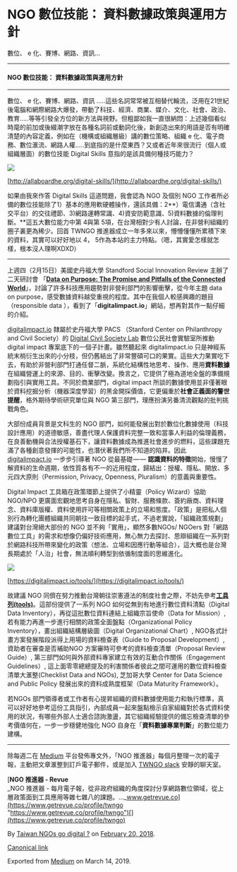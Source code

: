 NGO 數位技能： 資料數據政策與運用方針
=====================

數位、 e 化、賽博、網路、資訊…

* * *

#### NGO 數位技能： 資料數據政策與運用方針

* * *

數位、 e 化、賽博、網路、資訊 …..這些名詞常常被互相替代輪流，泛用在21世紀後電腦和網際網路大爆發，帶動了科技、經濟、商業、媒介、文化、社會、政治、教育…..等等引發全方位的新方法與視野。但粗鄙如我一直很納悶：上述幾個看似時麾的前加或後綴潮字放在各種名詞前或動詞化後，新創造出來的用語是否有明確清楚的內容定義，例如在（機構或組織層級）講的數位策略、組織 e 化、電子商務、數位滙流、網路人權…..到底指的是什麼東西？又或者近年來很流行（個人或組織層面）的數位技能 Digital Skills 意指的是該具備何種技巧能力？

![](https://cdn-images-1.medium.com/max/800/1*UYvXePjejp9FsGUQ4yS0cw.jpeg)

[http://allaboardhe.org/digital-skills/](http://allaboardhe.org/digital-skills/)

如果由我來作答 Digital Skills 這道問題，我會認為 NGO 及個別 NGO 工作者所必備的數位技能除了1）基本的應用軟硬體操作，還該具備：2**）電信溝通（含社交平台）的交往禮節、3)網路運轉常識、4)資安防範意識、5)資料數據的倫理判斷。**這五大數位能力中第 4與第 5項，在台灣相對少有人討論，在非營利組織的圈子裏更為稀少。回首 TWNGO 推進器成立一年多來以來，懵懵懂懂所累積下來的資料，其實可以好好地以 4， 5作為本站的主力特點。（嗯，其實愛怎樣就怎樣，根本沒人理啊XDXD）

* * *

上週四（2月15日）美國史丹福大學 Standford Social Innovation Review 主辦了二天研討會 「[**Data on Purpose: The Promise and Pitfalls of the Connected World**](http://www.ssirdata.org/schedule/)」，討論了許多科技應用趨勢對非營利部門的影響衝擊，從今年主題 data on purpose，感受數據資料越受重視的程度。其中在我個人較感興趣的題目（responsible data ），看到了「**digitalimpact.io**」網站，想再對其作一點仔細的介紹。

[digitalimpact.io](https://digitalimpact.io/) 隸屬於史丹福大學 PACS （Stanford Center on Philanthropy and Civil Society）的 [Digital Civil Society Lab](https://pacscenter.stanford.edu/digital-civil-society/) 數位公民社會實驗室所推動 digital impact 專案底下的一個子計畫。雖然聽起來 digitalimpact.io 只是神經系統末梢衍生出來的小分枝，但仍舊結出了非常豐碩可口的果實。這些大力果實吃下去，有助於非營利部門打通任督二脈，系統化結構性地思考、操作、應用**資料數據**在組織營運上的來源、目的、衝擊改變。換言之，它提供了極為道地全盤的準備規劃指引與實用工具。不同於商業部門，digital impact 所談的數據使用並非僅著眼於資料挖掘分析（機器深度學習）的黑金開採價值，它更偏重於**社會正義面的警世提醒**，格外期待學術研究單位與 NGO 第三部門，理應扮演另番清流觀點的批判挑戰角色。

大部份成員背景是文科生的 NGO 部門，如何能發展出對於數位化數據使用（科技設計應用）的道德敏感，善盡代理人保護資料完整一致和當事人利益的倫理義務，在良善動機與合法授權基石下，讓資料數據成為推進社會進步的燃料，這些課題充滿了各種創意發揮的可能性，也潛伏著我們所不知道的陷井。因此 [digitalimpact.io](https://digitalimpact.io/) 一步步引導著 NGO 從最基礎 — — **認識資料的特徵**開始，慢慢了解資料的生命週期，依性質各有不一的近用程度，歸結出：授權、隱私、開放、多元四大原則（Permission, Privacy, Openness, Pluralism）的意義與重要性。

Digital Impact 工具箱在政策環節上提供了小精靈（Policy Wizard）協助 NGO/NPO 更廣面宏觀地思考自身在隱私、智財、服務條款、簽約廠商、資料理念、資料庫版權、資料使用許可等相關政策上的立場和態度。「政策」是把私人個別行為轉化團體組織共同朝往一致目標的起手式，不過老實說，「組織政策規劃」建議對台灣絕大部份的 NGO 並不夠「實用」，顯然多數NGOs/ NGOers 對「網路數位工具」的需求和想像仍偏好技術應用，無心無力去探討、思辯組織在一系列對於網路科技所帶來變化的政策（想法、立場和因應行動等組合），這大概也是台灣長期處於「人治」社會，無法順利轉型到依循制度面的思維進化。

![](https://cdn-images-1.medium.com/max/1200/1*WBHBw1goyT9GInlvYkXc3Q.png)

[https://digitalimpact.io/tools/](https://digitalimpact.io/tools/)

故建議 NGO 同儕在努力推動台灣朝往崇憲遵法的制度社會之際，不妨先參考[**工具列(tools)**](https://digitalimpact.io/tools/)。這部份提供了一系列 NGO 如何從無到有地進行數位資料清點（Digital Data Inventory），再從這批數位資料連結上組織宗旨使命（Data for Mission）,若有能力再進一步進行相關的政策全面盤點（Organizational Policy Inventory），畫出組織結構層級圖（Digital Organizational Chart）, NGO各式計畫方案發展階段派得上用場的資料檢查表（Guide to Proposal Development）,資助者在審查是否補助NGO 方案審時可參考的資料檢查清單（Proposal Review Guide）, 第三部門如何與外部資料專家建立有效的互動合作關係（Engagement Guidelines）, 這上面零零總總提及的利害關係者彼此之間可運用的數位資料檢查清單大滙整(Checklist Data and NGOs), 芝加哥大學 Center for Data Science and Public Policy 發展出來的資料成熟度框架（Data Maturity Framework）。

若NGOs 部門領導者或工作者有心提昇組織的資料數據使用能力和執行標準，真可以好好地參考這份工具指引，內部成員一起來盤點檢示自家組織對於各式資料使用的狀況，有哪些外部人士適合諮詢激盪，其它組織經驗提供的備忘檢查清單的參考價值何在，一步一步穩健地強化 NGO 自身在「**資料數據專業判斷**」的數位能力建構。

* * *

除每週二在 [Medium](https://medium.twngo.xyz) 平台發佈專文外，「NGO 推進器」每個月整理一次的電子報，主動把文章滙整到訂戶電子郵件，或是加入 [TWNGO slack](http://to.twngo.xyz/2tHrRtj) 安靜的聊天室。

[**NGO 推進器 - Revue**  
_NGO 推進器 - 每月電子報，從非政府組織的角度探討分享網路數位領域，從上層政策面到工具應用等雜七雜八的課題。..._www.getrevue.co](https://www.getrevue.co/profile/twngo "https://www.getrevue.co/profile/twngo")[](https://www.getrevue.co/profile/twngo)

By [Taiwan NGOs go digital ?](https://medium.com/@twngo) on [February 20, 2018](https://medium.com/p/236b5bda449a).

[Canonical link](https://medium.com/@twngo/digital-data-impact-236b5bda449a)

Exported from [Medium](https://medium.com) on March 14, 2019.
